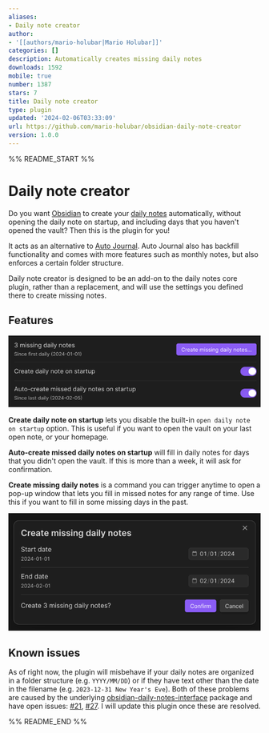 ```yaml
---
aliases:
- Daily note creator
author:
- '[[authors/mario-holubar|Mario Holubar]]'
categories: []
description: Automatically creates missing daily notes
downloads: 1592
mobile: true
number: 1387
stars: 7
title: Daily note creator
type: plugin
updated: '2024-02-06T03:33:09'
url: https://github.com/mario-holubar/obsidian-daily-note-creator
version: 1.0.0
---
```


%% README_START %%

# Daily note creator

Do you want [Obsidian](https://obsidian.md/) to create your [daily notes](https://help.obsidian.md/Plugins/Daily+notes) automatically, without opening the daily note on startup, and including days that you haven't opened the vault? Then this is the plugin for you!

It acts as an alternative to [Auto Journal](https://github.com/Ebonsignori/obsidian-auto-journal). Auto Journal also has backfill functionality and comes with more features such as monthly notes, but also enforces a certain folder structure.

Daily note creator is designed to be an add-on to the daily notes core plugin, rather than a replacement, and will use the settings you defined there to create missing notes.

## Features

![options](https://raw.githubusercontent.com/mario-holubar/obsidian-daily-note-creator/HEAD/images/options.png)

**Create daily note on startup** lets you disable the built-in `open daily note on startup` option. This is useful if you want to open the vault on your last open note, or your homepage.

**Auto-create missed daily notes on startup** will fill in daily notes for days that you didn't open the vault. If this is more than a week, it will ask for confirmation.

**Create missing daily notes** is a command you can trigger anytime to open a pop-up window that lets you fill in missed notes for any range of time. Use this if you want to fill in some missing days in the past.

![modal](https://raw.githubusercontent.com/mario-holubar/obsidian-daily-note-creator/HEAD/images/modal.png)

## Known issues

As of right now, the plugin will misbehave if your daily notes are organized in a folder structure (e.g. `YYYY/MM/DD`) or if they have text other than the date in the filename (e.g. `2023-12-31 New Year's Eve`). Both of these problems are caused by the underlying [obsidian-daily-notes-interface](https://github.com/liamcain/obsidian-daily-notes-interface) package and have open issues: [#21](https://github.com/liamcain/obsidian-daily-notes-interface/issues/21), [#27](https://github.com/liamcain/obsidian-daily-notes-interface/issues/27). I will update this plugin once these are resolved.


%% README_END %%